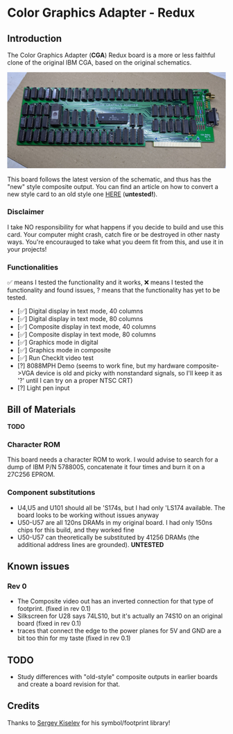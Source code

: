 # Color Graphics Adapter - Redux

## Introduction

The Color Graphics Adapter (**CGA**) Redux board is a more or less faithful clone of the original IBM CGA, based on the original schematics.

![CGA Redux](pics/CGA_Redux_board.jpg)

This board follows the latest version of the schematic, and thus has the "new" style composite output. You can find an article on how to convert a new style card to an old style one [HERE](http://nerdlypleasures.blogspot.com/2015/08/new-ibm-cga-to-old-ibm-cga-mod.html) (**untested!**).

### Disclaimer

I take NO responsibility for what happens if you decide to build and use this card. Your computer might crash, catch fire or be destroyed in other nasty ways.
You're encourauged to take what you deem fit from this, and use it in your projects!

### Functionalities

✅ means I tested the functionality and it works, ❌ means I tested the functionality and found issues, ? means that the functionality has yet to be tested.

* [✅] Digital display in text mode, 40 columns
* [✅] Digital display in text mode, 80 columns
* [✅] Composite display in text mode, 40 columns
* [✅] Composite display in text mode, 80 columns
* [✅] Graphics mode in digital
* [✅] Graphics mode in composite
* [✅] Run CheckIt video test
* [?] 8088MPH Demo (seems to work fine, but my hardware composite->VGA device is old and picky with nonstandard signals, so I'll keep it as '?' until I can try on a proper NTSC CRT)
* [?] Light pen input

## Bill of Materials

**TODO**

### Character ROM

This board needs a character ROM to work. I would advise to search for a dump of IBM P/N 5788005, concatenate it four times and burn it on a 27C256 EPROM.

### Component substitutions

* U4,U5 and U101 should all be 'S174s, but I had only 'LS174 available. The board looks to be working without issues anyway
* U50-U57 are all 120ns DRAMs in my original board. I had only 150ns chips for this build, and they worked fine
* U50-U57 can theoretically be substituted by 41256 DRAMs (the additional address lines are grounded). **UNTESTED**

## Known issues

### Rev 0

* The Composite video out has an inverted connection for that type of footprint. (fixed in rev 0.1)
* Silkscreen for U28 says 74LS10, but it's actually an 74S10 on an original board (fixed in rev 0.1)
* traces that connect the edge to the power planes for 5V and GND are a bit too thin for my taste (fixed in rev 0.1)

## TODO

* Study differences with "old-style" composite outputs in earlier boards and create a board revision for that.

## Credits

Thanks to [Sergey Kiselev](https://github.com/skiselev) for his symbol/footprint library!

